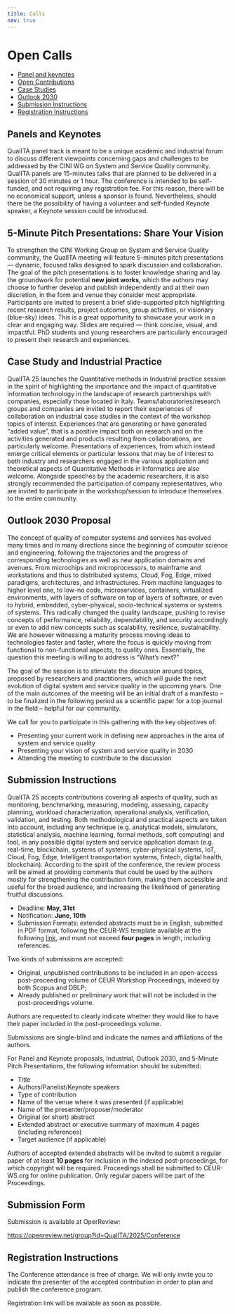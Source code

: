 ```yaml
---
title: Calls
nav: true
---
```


# Open Calls
 
- [Panel and keynotes](#panel-and-keynotes)   
- [Open Contributions](#5-minute-pitch-presentations-share-your-vision)  
- [Case Studies](#case-study-and-industrial-practice)
- [Outlook 2030](#outlook-2030-proposal)
- [Submission Instructions](#submission-instructions)
- [Registration Instructions](#registration-instructions)

## Panels and Keynotes

QualITA panel track is meant to be a unique academic and industrial
forum to discuss different viewpoints concerning gaps and challenges to
be addressed by the CINI WG on System and Service Quality community.
QualITA panels are 15-minutes talks that are planned to be delivered in a session 
of 30 minutes or 1 hour. 
The conference is intended to be self-funded, and not requiring
any registration fee. For this reason, there will be no economical
support, unless a sponsor is found. Nevertheless, should there be the
possibility of having a volunteer and self-funded Keynote speaker, a
Keynote session could be introduced.

## 5-Minute Pitch Presentations: Share Your Vision

To strengthen the CINI Working Group on System and Service Quality community, 
the QualITA meeting will feature 5-minutes pitch presentations — dynamic, focused 
talks designed to spark discussion and collaboration. 
The goal of the pitch presentations is to foster knowledge sharing and lay the groundwork 
for potential **new joint works**, which the authors may choose to further develop and 
publish independently and at their own discretion, in the form and venue they consider 
most appropriate.
Participants are invited to present a brief slide-supported pitch highlighting 
recent research results, project outcomes, group activities, or visionary (blue-sky) ideas. 
This is a great opportunity to showcase your work in a clear and engaging way. 
Slides are required — think concise, visual, and impactful.
PhD students and young researchers are particularly encouraged to present their 
research and experiences.

## Case Study and Industrial Practice

QualITA 25 launches the Quantitative methods in Industrial practice session in
the spirit of highlighting the importance and the impact of quantitative
information technology in the landscape of research partnerships with
companies, especially those located in Italy.
Teams/laboratories/research groups and companies are invited to report
their experiences of collaboration on industrial case studies in the
context of the workshop topics of interest. Experiences that are
generating or have generated “added value”, that is a positive impact
both on research and on the activities generated and products resulting
from collaborations, are particularly welcome. Presentations of
experiences, from which instead emerge critical elements or particular
lessons that may be of interest to both industry and researchers engaged
in the various application and theoretical aspects of Quantitative
Methods in Informatics are also welcome. Alongside speeches by the
academic researchers, it is also strongly recommended the participation
of company representatives, who are invited to participate in the
workshop/session to introduce themselves to the entire community.

## Outlook 2030 Proposal

The concept of quality of computer systems and services has evolved many
times and in many directions since the beginning of computer science and
engineering, following the trajectories and the progress of
corresponding technologies as well as new application domains and
avenues. From microchips and microprocessors, to mainframe and
workstations and thus to distributed systems, Cloud, Fog, Edge, mixed
paradigms, architectures, and infrastructures. From machine languages to
higher level one, to low-no code, microservices, containers, virtualized
environments, with layers of software on top of layers of software, or
even to hybrid, embedded, cyber-physical, socio-technical systems or
systems of systems. This radically changed the quality landscape,
pushing to revise concepts of performance, reliability, dependability,
and security accordingly or even to add new concepts such as
scalability, resilience, sustainability. We are however witnessing a
maturity process moving ideas to technologies faster and faster, where
the focus is quickly moving from functional to non-functional aspects,
to quality ones. Essentially, the question this meeting is willing to
address is “What’s next?”

The goal of the session is to stimulate the discussion around topics,
proposed by researchers and practitioners, which will guide the next
evolution of digital system and service quality in the upcoming years.
One of the main outcomes of the meeting will be an initial draft of a
manifesto – to be finalized in the following period as a scientific
paper for a top journal in the field – helpful for our community.

We call for you to participate in this gathering with the key objectives of:

- Presenting your current work in defining new approaches in the area of system and service quality
- Presenting your vision of system and service quality in 2030
- Attending the meeting to contribute to the discussion

## Submission Instructions

QualITA 25 accepts contributions covering all aspects of quality, such as monitoring, benchmarking,
measuring, modeling, assessing, capacity planning, workload characterization, operational analysis,
verification, validation, and testing. Both methodological and practical aspects 
are taken into account, including any technique 
(e.g. analytical models, simulators, statistical analysis, machine learning, formal methods, 
soft computing) and tool, in any possible digital system and service application domain 
(e.g. real-time, blockchain, systems of systems, cyber-physical systems, IoT, Cloud, Fog, 
Edge, Intelligent transportation systems, fintech, digital health, blockchain).
According to the spirit of the conference, the review process will be aimed at 
providing comments that could be used by the authors mostly for strengthening 
the contribution form, making them accessible and useful for the broad audience,
and increasing the likelihood of generating fruitful discussions. 


- Deadline: **May, 31st**
- Notification: **June, 10th**
- Submission Formats: extended abstracts must be in English, submitted in PDF format, following
  the CEUR-WS template available at the following [link](https://ceur-ws.org/HOWTOSUBMIT.html#CEURART), 
  and must not exceed **four pages** in length, including references.

Two kinds of submissions are accepted:
- Original, unpublished contributions to be included in an open-access post-proceeding volume 
  of CEUR Workshop Proceedings, indexed by both Scopus and DBLP;
- Already published or preliminary work that will not be included in the post-proceedings volume.

Authors are requested to clearly indicate whether they would like to have their 
paper included in the post-proceedings volume.

Submissions are single-blind and indicate the names and affiliations of the authors.

For Panel and Keynote proposals, Industrial, Outlook 2030, and 5-Minute Pitch Presentations,
the following information should be submitted:

- Title
- Authors/Panelist/Keynote speakers
- Type of contribution
- Name of the venue where it was presented (if applicable)
- Name of the presenter/proposer/moderator
- Original (or short) abstract
- Extended abstract or executive summary of maximum 4 pages (including references)
- Target audience (if applicable)

Authors of accepted extended abstracts will be invited to submit a regular paper of at least 
**10 pages** for inclusion in the indexed post-proceedings, for which copyright will be required. 
Proceedings shall be submitted to CEUR-WS.org for online publication.
Only regular papers will be part of the Proceedings.





## Submission Form

Submission is available at OperReview:

https://openreview.net/group?id=QualITA/2025/Conference


## Registration Instructions

The Conference attendance is free of charge. We will only invite you to indicate the presenter of 
the accepted contribution in order to plan and publish the conference program.

Registration link will be available as soon as possible.

